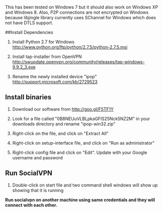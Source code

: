 This has been tested on Windows 7 but it should also work on Windows XP and Windows 8. Also, P2P connections are not encrypted on Windows because libjingle library currently uses SChannel for Windows which does not have DTLS support.

##Install Dependencies

1.  Install Python 2.7 for Windows http://www.python.org/ftp/python/2.7.5/python-2.7.5.msi

2.  Install tap-installer from OpenVPN http://swupdate.openvpn.org/community/releases/tap-windows-9.9.2_3.exe

3.  Rename the newly installed device "ipop" http://support.microsoft.com/kb/2729523

## Install binaries

1.  Download our software from http://goo.gl/F5TF1Y

2.  Look for a file called "0B8NEUuVLBLpkaGFlS25Nck5NZ2M" in your downloads directory and rename "ipop-win32.zip"

3.  Right-click on the file, and click on "Extract All"

3.  Right-click on setup-interface file, and click on "Run as administrator"

4.  Right-click config file and click on "Edit". Update with your Google username and password

## Run SocialVPN

1.  Double-click on start file and two command shell windows will show up showing that it is running

**Run socialvpn on another machine using same credentials and they will connect
with each other.**